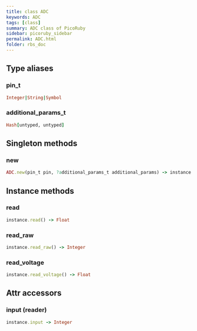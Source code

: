 ```yaml
---
title: class ADC
keywords: ADC
tags: [class]
summary: ADC class of PicoRuby
sidebar: picoruby_sidebar
permalink: ADC.html
folder: rbs_doc
---
```

## Type aliases
### pin_t
```ruby
Integer|String|Symbol
```
### additional_params_t
```ruby
Hash[untyped, untyped]
```
## Singleton methods
### new

```ruby
ADC.new(pin_t pin, ?additional_params_t additional_params) -> instance
```
## Instance methods
### read

```ruby
instance.read() -> Float
```
### read_raw

```ruby
instance.read_raw() -> Integer
```
### read_voltage

```ruby
instance.read_voltage() -> Float
```
## Attr accessors
### input (reader)
```ruby
instance.input -> Integer
```
